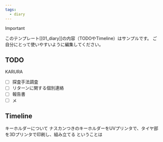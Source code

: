 ```yaml
---
tags:
  - diary
---
```

> [!IMPORTANT]
> このテンプレート[[01_diary]]の内容（TODOやTimeline）はサンプルです。
> ご自分にとって使いやすいように編集してください。

## TODO
KARURA
- [ ] 探査手法調査
- [ ] リターンに関する個別連絡
- [ ] 報告書
- [ ] メ

## Timeline
キーホルダーについて
	ナスカンつきのキーホルダーをUVプリンタで、タイヤ部を3Dプリンタで印刷し、組み立てる
	ということは
